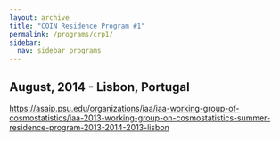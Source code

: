 ```yaml
---
layout: archive
title: "COIN Residence Program #1"
permalink: /programs/crp1/
sidebar:
  nav: sidebar_programs
---
```


## August, 2014 - Lisbon, Portugal

https://asaip.psu.edu/organizations/iaa/iaa-working-group-of-cosmostatistics/iaa-2013-working-group-on-cosmostatistics-summer-residence-program-2013-2014-2013-lisbon
